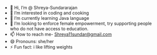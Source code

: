 - 👋 Hi, I’m @ Shreya-Sundararajan
- 👀 I’m interested in coding and cooking 
- 🌱 I’m currently learning Java language
- 💞️ I’m looking to enforce female empowerment, try supporting people who do not have access to education. 
- 📫 How to reach me- Shreya11sundar@gmail.com
- 😄 Pronouns: she/her
- ⚡ Fun fact: i like lifting weights 

<!---
Shreya-Sundararajan/Shreya-Sundararajan is a ✨ special ✨ repository because its `README.md` (this file) appears on your GitHub profile.
You can click the Preview link to take a look at your changes.
--->
